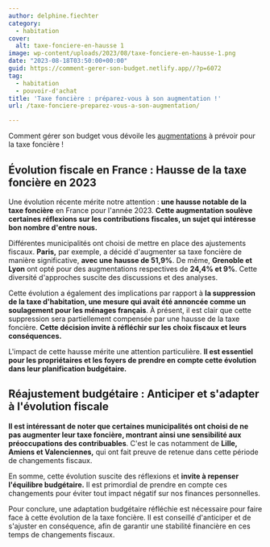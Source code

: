 ```yaml
---
author: delphine.fiechter
category:
  - habitation
cover:
  alt: taxe-fonciere-en-hausse 1
image: wp-content/uploads/2023/08/taxe-fonciere-en-hausse-1.png
date: "2023-08-18T03:50:00+00:00"
guid: https://comment-gerer-son-budget.netlify.app//?p=6072
tag:
  - habitation
  - pouvoir-d'achat
title: 'Taxe foncière : préparez-vous à son augmentation !'
url: /taxe-fonciere-preparez-vous-a-son-augmentation/

---
```

Comment gérer son budget vous dévoile les [augmentations](https://www.cnews.fr/france/2023-08-04/taxe-fonciere-qui-seront-les-francais-les-plus-touches-par-la-nouvelle-hausse "augmentations") à prévoir pour la taxe foncière !

## Évolution fiscale en France : Hausse de la taxe foncière en 2023

Une évolution récente mérite notre attention : **une hausse notable de la taxe foncière** en France pour l'année 2023. **Cette augmentation soulève certaines réflexions sur les contributions fiscales, un sujet qui intéresse bon nombre d'entre nous.**

Différentes municipalités ont choisi de mettre en place des ajustements fiscaux. **Paris,** par exemple, a décidé d'augmenter sa taxe foncière de manière significative, **avec une hausse de 51,9%**. De même, **Grenoble et Lyon** ont opté pour des augmentations respectives de **24,4% et 9%**. Cette diversité d'approches suscite des discussions et des analyses.

Cette évolution a également des implications par rapport à **la suppression de la taxe d'habitation, une mesure qui avait été annoncée comme un soulagement pour les ménages français**. À présent, il est clair que cette suppression sera partiellement compensée par une hausse de la taxe foncière. **Cette décision invite à réfléchir sur les choix fiscaux et leurs conséquences.**

L'impact de cette hausse mérite une attention particulière. **Il est essentiel pour les propriétaires et les foyers de prendre en compte cette évolution dans leur planification budgétaire.**

## Réajustement budgétaire : Anticiper et s'adapter à l'évolution fiscale

**Il est intéressant de noter que certaines municipalités ont choisi de ne pas augmenter leur taxe foncière, montrant ainsi une sensibilité aux préoccupations des contribuables**. C'est le cas notamment de **Lille, Amiens et Valenciennes,** qui ont fait preuve de retenue dans cette période de changements fiscaux.

En somme, cette évolution suscite des réflexions et **invite à repenser l'équilibre budgétaire.** Il est primordial de prendre en compte ces changements pour éviter tout impact négatif sur nos finances personnelles.

Pour conclure, une adaptation budgétaire réfléchie est nécessaire pour faire face à cette évolution de la taxe foncière. Il est conseillé d'anticiper et de s'ajuster en conséquence, afin de garantir une stabilité financière en ces temps de changements fiscaux.
